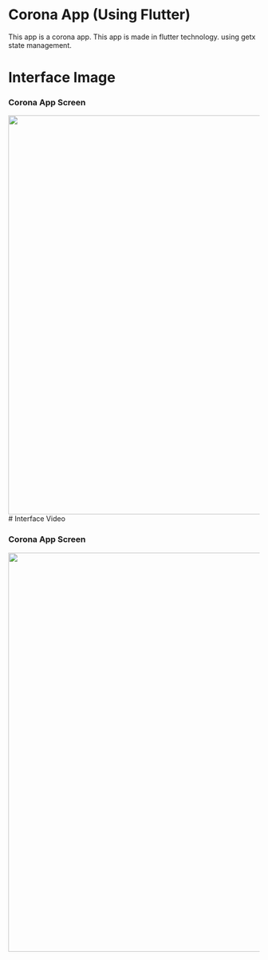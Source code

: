 # Corona App (Using Flutter)

This app is a corona app. This app is made in flutter technology. using getx state management. 

# Interface Image
<h3> Corona App Screen </h3>
<img src="https://user-images.githubusercontent.com/125340601/220536487-8f6ec518-5032-4dd5-ab99-92cf902e0fa7.png" weight="700" height="800"/>
# Interface Video
<h3> Corona App Screen </h3>
<img src="https://user-images.githubusercontent.com/125340601/220536649-3d402299-5b3c-410a-ad90-08d2a2d677e6.mp4" weight="700" height="800"/>







